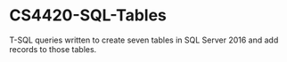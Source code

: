 # CS4420-SQL-Tables

T-SQL queries written to create seven tables in SQL Server 2016 and add records to those tables.
